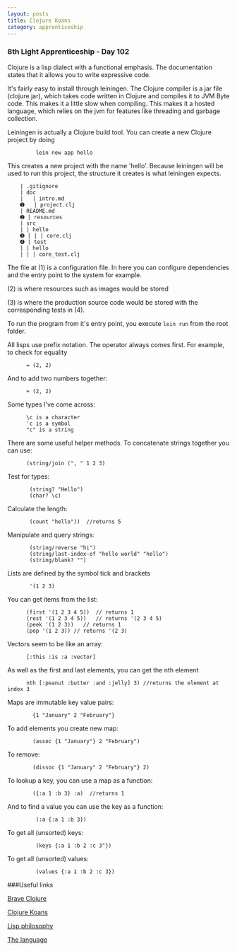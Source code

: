 ```yaml
---
layout: posts
title: Clojure Koans
category: apprenticeship
---
```

### 8th Light Apprenticeship - Day 102

Clojure is a lisp dialect with a functional emphasis. The documentation states that it allows you to write expressive code.

<!--break--> 

It's fairly easy to install through leiningen. The Clojure compiler is a jar file (clojure.jar), which takes code written in Clojure and compiles it to JVM Byte code. This makes it a little slow when compiling. This makes it a hosted language, which relies on the jvm for features like threading and garbage collection.

Leiningen is actually a Clojure build tool. You can create a new Clojure project by doing 
 
             lein new app hello
             
This creates a new project with the name 'hello'. Because leiningen will be used to run this project, the structure it creates is what leiningen expects.

		| .gitignore
		| doc
		| 	| intro.md
		➊   | project.clj
		| README.md
		➋ | resources
		| src
		| | hello
		➌ | | | core.clj
		➍ | test
		| | hello
		| | | core_test.clj 
		
The file at (1) is a configuration file. In here you can configure dependencies and the entry point to the system for example.

(2) is where resources such as images would be stored

(3) is where the production source code would be stored  with the corresponding tests in (4).    

To run the program from it's entry point, you execute `lein run` from the root folder.

All lisps use prefix notation. The operator always comes first. For example, to check for equality
          
          = (2, 2)
And to add two numbers together:
          
          + (2, 2)  
            
Some types I've come across:

          \c is a character
          'c is a symbol
          "c" is a string
          
There are some useful helper methods. To concatenate strings together you can use:
          
          (string/join (", " 1 2 3)
          
Test for types:
           
           (string? "Hello") 
           (char? \c)

Calculate the length:
 
           (count "hello"))  //returns 5

Manipulate and query strings:

           (string/reverse "hi")                    
           (string/last-index-of "hello world" "hello")
           (string/blank? "")
           
Lists are defined by the symbol tick and brackets
 
           '(1 2 3)
           
You can get items from the list:

          (first '(1 2 3 4 5))  // returns 1
          (rest '(1 2 3 4 5))   // returns '(2 3 4 5)  
          (peek '(1 2 3))   // returns 1
          (pop '(1 2 3)) // returns '(2 3)
             

Vectors seem to be like an array:

          [:this :is :a :vector]
          
As well as the first and last elements, you can get the nth element

          nth [:peanut :butter :and :jelly] 3) //returns the element at index 3
          
Maps are immutable key value pairs:

            {1 "January" 2 "February"}

To add elements you create new map:
 
            (assoc {1 "January"} 2 "February")
            
To remove: 

            (dissoc {1 "January" 2 "February"} 2)

To lookup a key, you can use a map as a function:

            ({:a 1 :b 3} :a)  //returns 1
            
And  to find a value you can use the key as a function:

             (:a {:a 1 :b 3})
             
To get all (unsorted) keys:
        
             (keys {:a 1 :b 2 :c 3"})

To get all (unsorted) values:
   
             (values {:a 1 :b 2 :c 3})
             
###Useful links

[Brave Clojure](http://www.braveclojure.com/)

[Clojure Koans](https://github.com/functional-koans/clojure-koans)

[Lisp philosophy](http://web.archive.org/web/20060903034858/http://www.cs.indiana.edu/~tanaka/GEB/LP.txt)

[The language](http://clojure.org/reference/reader)